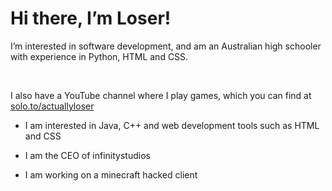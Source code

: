<h1>Hi there, I’m Loser!</h1>

I’m interested in software development, and am an Australian high schooler with experience in Python, HTML and CSS.

<br>

I also have a YouTube channel where I play games, which you can find at <a href="https://solo.to/actuallyloser" target="_blank">solo.to/actuallyloser</a>


- I am interested in Java, C++ and web development tools such as HTML and CSS

- I am the CEO of infinitystudios

- I am working on a minecraft hacked client
